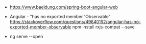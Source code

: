 * https://www.baeldung.com/spring-boot-angular-web

* Angular - "has no exported member 'Observable" 
  https://stackoverflow.com/questions/49840152/angular-has-no-exported-member-observable
  npm install rxjs-compat --save
  
* ng serve --open